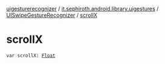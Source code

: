[uigesturerecognizer](../../index.md) / [it.sephiroth.android.library.uigestures](../index.md) / [UISwipeGestureRecognizer](index.md) / [scrollX](./scroll-x.md)

# scrollX

`var scrollX: `[`Float`](https://kotlinlang.org/api/latest/jvm/stdlib/kotlin/-float/index.html)